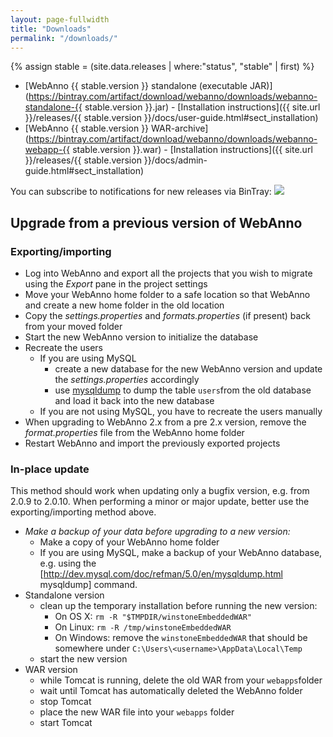 ```yaml
---
layout: page-fullwidth
title: "Downloads"
permalink: "/downloads/"
---
```


{% assign stable = (site.data.releases | where:"status", "stable" | first) %}

* [WebAnno {{ stable.version }} standalone (executable JAR)](https://bintray.com/artifact/download/webanno/downloads/webanno-standalone-{{ stable.version }}.jar) - [Installation instructions]({{ site.url }}/releases/{{ stable.version }}/docs/user-guide.html#sect_installation) 
* [WebAnno {{ stable.version }} WAR-archive](https://bintray.com/artifact/download/webanno/downloads/webanno-webapp-{{ stable.version }}.war) - [Installation instructions]({{ site.url }}/releases/{{ stable.version }}/docs/admin-guide.html#sect_installation)

You can subscribe to notifications for new releases via BinTray:  <a href="https://bintray.com/webanno/downloads/webanno2/_latestVersion"><img src="https://api.bintray.com/packages/webanno/downloads/webanno2/images/download.png"/></a>

## Upgrade from a previous version of WebAnno

### Exporting/importing

   * Log into WebAnno and export all the projects that you wish to migrate using the *Export* pane in the project settings
   * Move your WebAnno home folder to a safe location so that WebAnno and create a new home folder in the old location
   * Copy the *settings.properties* and *formats.properties* (if present) back from your moved folder
   * Start the new WebAnno version to initialize the database
   * Recreate the users
      * If you are using MySQL
         * create a new database for the new WebAnno version and update the *settings.properties* accordingly
         * use [mysqldump](http://dev.mysql.com/doc/refman/5.0/en/mysqldump.html) to dump the table `users`from the old database and load it back into the new database
      * If you are not using MySQL, you have to recreate the users manually
   * When upgrading to WebAnno 2.x from a pre 2.x version, remove the *format.properties* file from the WebAnno home folder
   * Restart WebAnno and import the previously exported projects

### In-place update

This method should work when updating only a bugfix version, e.g. from 2.0.9 to 2.0.10. When performing a minor or major update, better use the exporting/importing method above.  

   * *Make a backup of your data before upgrading to a new version:*
     * Make a copy of your WebAnno home folder
     * If you are using MySQL, make a backup of your WebAnno database, e.g. using the [http://dev.mysql.com/doc/refman/5.0/en/mysqldump.html mysqldump] command.
   * Standalone version
     * clean up the temporary installation before running the new version:
        * On OS X: `rm -R "$TMPDIR/winstoneEmbeddedWAR"`
        * On Linux: `rm -R /tmp/winstoneEmbeddedWAR`
        * On Windows: remove the `winstoneEmbeddedWAR` that should be somewhere under `C:\Users\<username>\AppData\Local\Temp`
     * start the new version
   * WAR version
     * while Tomcat is running, delete the old WAR from your `webapps`folder
     * wait until Tomcat has automatically deleted the WebAnno folder 
     * stop Tomcat
     * place the new WAR file into your `webapps` folder
     * start Tomcat

